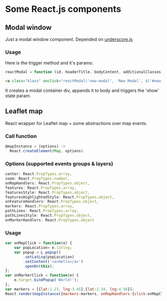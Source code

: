 # Some React.js components

## Modal window
Just a modal window component. Depended on [underscore.js](http://underscorejs.org/)

### Usage
Here is the trigger method and it's params:
```javascript
reactModal = function (id, headerTitle, bodyContent, additionalClasses)
```

```html
<a class="klass" onclick="reactModal('new-modal', 'New Modal', $('#new-modal-body').html(), {content: 'content_class', header: 'header_class', body: 'body_class'});">Show modal</a>
```
It creates a modal container div, appends it to body and triggers the 'show' state param.

## Leaflet map
React wrapper for Leaflet map + some abstractions over map events.

### Call function
```javascript
@mapInstance = (options) ->
  React.createElement(Map, options)
```

### Options (supported events groups & layers)
```javascript
center: React.PropTypes.array,
zoom: React.PropTypes.number,
onMapHandlers: React.PropTypes.object,
features: React.PropTypes.array,
featuresStyle: React.PropTypes.object,
featuresHighlightedStyle: React.PropTypes.object,
onFeatureHandlers: React.PropTypes.object,
markers: React.PropTypes.array,
pathLines: React.PropTypes.array,
pathLinesStyle: React.PropTypes.object,
onMarkerHandlers: React.PropTypes.object
```

### Usage
```javascript
var onMapClick = function(e) {
    var popLocation= e.latlng;
    var popup = L.popup()
        .setLatLng(popLocation)
        .setContent('<a>Hello</a>')
        .openOn(this);
};
var onMarkerClick = function(e) {
    e.target.bindPopup('World!');
};
var markers = [{lat:1.23, lng:3.45},{lat:2.34, lng:4.56}];
React.render(mapInstance({markers:markers, onMapHandlers:{click:onMapClick}, onMarkerHandlers:{click:onMarkerClick}}), document.getElementById('worldmap'));
```